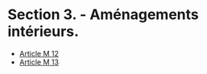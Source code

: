 # Section 3. - Aménagements intérieurs.

- [Article M 12](article-m-12.md)
- [Article M 13](article-m-13.md)
